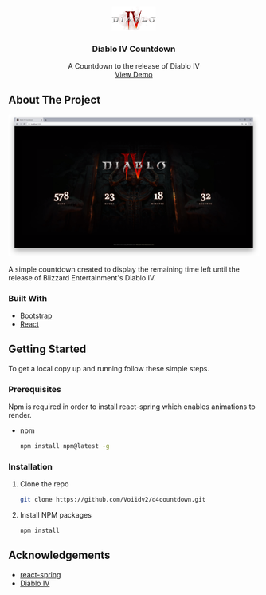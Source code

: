 <!-- PROJECT LOGO -->
<br />
<p align="center">
  <a href="https://github.com/Voiidv2/d4countdown">
    <img src="images/logo.png" alt="Logo" width="88" height="48">
  </a>
  <h3 align="center">Diablo IV Countdown</h3>
  <p align="center">
    A Countdown to the release of Diablo IV
    <br />
      <a href="http://62.30.108.253:8080/">View Demo</a>
    <br />
  </p>
</p>

<!-- ABOUT THE PROJECT -->

## About The Project

[![Product Name Screen Shot][product-screenshot]](http://62.30.108.253:8080/)

A simple countdown created to display the remaining time left until the release of Blizzard Entertainment's Diablo IV.

### Built With

- [Bootstrap](https://getbootstrap.com/)
- [React](https://reactjs.org/)

<!-- GETTING STARTED -->

## Getting Started

To get a local copy up and running follow these simple steps.

### Prerequisites

Npm is required in order to install react-spring which enables animations to render.

- npm

  ```sh
  npm install npm@latest -g
  ```

### Installation

1. Clone the repo
   ```sh
   git clone https://github.com/Voiidv2/d4countdown.git
   ```
2. Install NPM packages
   ```sh
   npm install
   ```

<!-- ACKNOWLEDGEMENTS -->

## Acknowledgements

- [react-spring](https://react-spring.io/)
- [Diablo IV](https://diablo4.blizzard.com/)

[product-screenshot]: images/screenshot.png
